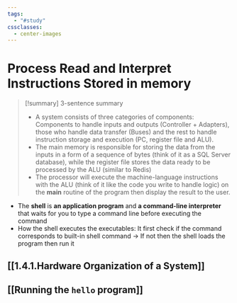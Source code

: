 ```yaml
---
tags:
  - "#study"
cssclasses:
  - center-images
---
```

# Process Read and Interpret Instructions Stored in memory

> [!summary] 3-sentence summary
> - A system consists of three categories of components: Components to handle inputs and outputs (Controller + Adapters), those who handle data transfer (Buses) and the rest to handle instruction storage and execution (PC, register file and ALU).
> - The main memory is responsible for storing the data from the inputs in a form of a sequence of bytes (think of it as a SQL Server database), while the register file stores the data ready to be processed by the ALU (similar to Redis)
> - The processor will execute the machine-language instructions with the ALU (think of it like the code you write to handle logic) on the **main** routine of the program then display the result to the user.


- The **shell** is **an application program** and **a command-line interpreter** that waits for you to type a command line before executing the command
- How the shell executes the executables: It first check if the command corresponds to  built-in shell command → If not then the shell loads the program then run it

## [[1.4.1.Hardware Organization of a System]]

## [[Running the `hello` program]]


